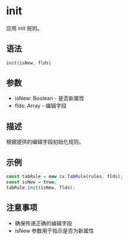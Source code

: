 # init

应用 init 规则。

## 语法

```javascript
init(isNew, flds)
```

## 参数

- isNew: Boolean - 是否新属性
- flds: Array - 编辑字段

## 描述

根据提供的编辑字段初始化规则。

## 示例

```javascript
const tabRule = new cx.TabRule(rules, flds);
const isNew = true;
tabRule.init(isNew, flds);
```

## 注意事项

- 确保传递正确的编辑字段
- isNew 参数用于指示是否为新属性 